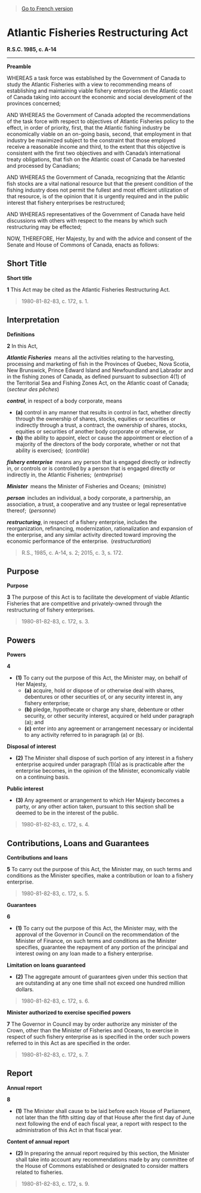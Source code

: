 > [Go to French version](/fr/Lois/Lois%20révisées%20du%20Canada/A/A-14.md)

# Atlantic Fisheries Restructuring Act

**R.S.C. 1985, c. A-14**


----------




**Preamble**

WHEREAS a task force was established by the Government of Canada to study the Atlantic Fisheries with a view to recommending means of establishing and maintaining viable fishery enterprises on the Atlantic coast of Canada taking into account the economic and social development of the provinces concerned;

AND WHEREAS the Government of Canada adopted the recommendations of the task force with respect to objectives of Atlantic Fisheries policy to the effect, in order of priority, first, that the Atlantic fishing industry be economically viable on an on-going basis, second, that employment in that industry be maximized subject to the constraint that those employed receive a reasonable income and third, to the extent that this objective is consistent with the first two objectives and with Canada’s international treaty obligations, that fish on the Atlantic coast of Canada be harvested and processed by Canadians;

AND WHEREAS the Government of Canada, recognizing that the Atlantic fish stocks are a vital national resource but that the present condition of the fishing industry does not permit the fullest and most efficient utilization of that resource, is of the opinion that it is urgently required and in the public interest that fishery enterprises be restructured;

AND WHEREAS representatives of the Government of Canada have held discussions with others with respect to the means by which such restructuring may be effected;



NOW, THEREFORE, Her Majesty, by and with the advice and consent of the Senate and House of Commons of Canada, enacts as follows:






## Short Title



**Short title**

**1** This Act may be cited as the Atlantic Fisheries Restructuring Act.
> 1980-81-82-83, c. 172, s. 1.





## Interpretation



**Definitions**

**2** In this Act,

***Atlantic Fisheries*** means all the activities relating to the harvesting, processing and marketing of fish in the Provinces of Quebec, Nova Scotia, New Brunswick, Prince Edward Island and Newfoundland and Labrador and in the fishing zones of Canada, as defined pursuant to subsection 4(1) of the Territorial Sea and Fishing Zones Act, on the Atlantic coast of Canada; (*secteur des pêches*)

***control***, in respect of a body corporate, means
- **(a)** control in any manner that results in control in fact, whether directly through the ownership of shares, stocks, equities or securities or indirectly through a trust, a contract, the ownership of shares, stocks, equities or securities of another body corporate or otherwise, or
- **(b)** the ability to appoint, elect or cause the appointment or election of a majority of the directors of the body corporate, whether or not that ability is exercised; (*contrôle*)

***fishery enterprise*** means any person that is engaged directly or indirectly in, or controls or is controlled by a person that is engaged directly or indirectly in, the Atlantic Fisheries; (*entreprise*)

***Minister*** means the Minister of Fisheries and Oceans; (*ministre*)

***person*** includes an individual, a body corporate, a partnership, an association, a trust, a cooperative and any trustee or legal representative thereof; (*personne*)

***restructuring***, in respect of a fishery enterprise, includes the reorganization, refinancing, modernization, rationalization and expansion of the enterprise, and any similar activity directed toward improving the economic performance of the enterprise. (*restructuration*)
> R.S., 1985, c. A-14, s. 2; 2015, c. 3, s. 172.





## Purpose



**Purpose**

**3** The purpose of this Act is to facilitate the development of viable Atlantic Fisheries that are competitive and privately-owned through the restructuring of fishery enterprises.
> 1980-81-82-83, c. 172, s. 3.





## Powers



**Powers**

**4** 

- **(1)** To carry out the purpose of this Act, the Minister may, on behalf of Her Majesty,
	- **(a)** acquire, hold or dispose of or otherwise deal with shares, debentures or other securities of, or any security interest in, any fishery enterprise;
	- **(b)** pledge, hypothecate or charge any share, debenture or other security, or other security interest, acquired or held under paragraph (a); and
	- **(c)** enter into any agreement or arrangement necessary or incidental to any activity referred to in paragraph (a) or (b).

**Disposal of interest**

- **(2)** The Minister shall dispose of such portion of any interest in a fishery enterprise acquired under paragraph (1)(a) as is practicable after the enterprise becomes, in the opinion of the Minister, economically viable on a continuing basis.

**Public interest**

- **(3)** Any agreement or arrangement to which Her Majesty becomes a party, or any other action taken, pursuant to this section shall be deemed to be in the interest of the public.
> 1980-81-82-83, c. 172, s. 4.





## Contributions, Loans and Guarantees



**Contributions and loans**

**5** To carry out the purpose of this Act, the Minister may, on such terms and conditions as the Minister specifies, make a contribution or loan to a fishery enterprise.
> 1980-81-82-83, c. 172, s. 5.





**Guarantees**

**6** 

- **(1)** To carry out the purpose of this Act, the Minister may, with the approval of the Governor in Council on the recommendation of the Minister of Finance, on such terms and conditions as the Minister specifies, guarantee the repayment of any portion of the principal and interest owing on any loan made to a fishery enterprise.

**Limitation on loans guaranteed**

- **(2)** The aggregate amount of guarantees given under this section that are outstanding at any one time shall not exceed one hundred million dollars.
> 1980-81-82-83, c. 172, s. 6.





**Minister authorized to exercise specified powers**

**7** The Governor in Council may by order authorize any minister of the Crown, other than the Minister of Fisheries and Oceans, to exercise in respect of such fishery enterprise as is specified in the order such powers referred to in this Act as are specified in the order.
> 1980-81-82-83, c. 172, s. 7.





## Report



**Annual report**

**8** 

- **(1)** The Minister shall cause to be laid before each House of Parliament, not later than the fifth sitting day of that House after the first day of June next following the end of each fiscal year, a report with respect to the administration of this Act in that fiscal year.

**Content of annual report**

- **(2)** In preparing the annual report required by this section, the Minister shall take into account any recommendations made by any committee of the House of Commons established or designated to consider matters related to fisheries.
> 1980-81-82-83, c. 172, s. 9.



